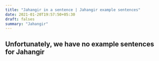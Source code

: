 ```yaml
---
title: "Jahangir in a sentence | Jahangir example sentences"
date: 2021-01-20T19:57:50+05:30
draft: falses
summary: "Jahangir"
---
```

## Unfortunately, we have no example sentences for Jahangir                 
